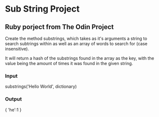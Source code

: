 # Sub String Project
## Ruby porject from The Odin Project

Create the method substrings, which takes as it's arguments a string to search subtrings within as well as an array of words to search for (case insensitive).

It will return a hash of the substrings found in the array as the key, with the value being the amount of times it was found in the given string.

### Input
substrings('Hello World', dictionary)

### Output
{ 'he':1 }

